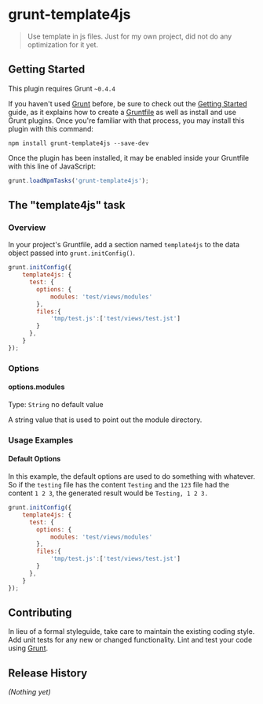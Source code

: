 # grunt-template4js

> Use template in js files. Just for my own project, did not do any optimization for it yet.

## Getting Started
This plugin requires Grunt `~0.4.4`

If you haven't used [Grunt](http://gruntjs.com/) before, be sure to check out the [Getting Started](http://gruntjs.com/getting-started) guide, as it explains how to create a [Gruntfile](http://gruntjs.com/sample-gruntfile) as well as install and use Grunt plugins. Once you're familiar with that process, you may install this plugin with this command:

```shell
npm install grunt-template4js --save-dev
```

Once the plugin has been installed, it may be enabled inside your Gruntfile with this line of JavaScript:

```js
grunt.loadNpmTasks('grunt-template4js');
```

## The "template4js" task

### Overview
In your project's Gruntfile, add a section named `template4js` to the data object passed into `grunt.initConfig()`.

```js
grunt.initConfig({
    template4js: {
      test: {
        options: {
        	modules: 'test/views/modules'
        },
        files:{
        	'tmp/test.js':['test/views/test.jst']
        }
      },
    }
});
```

### Options

#### options.modules
Type: `String`
no default value

A string value that is used to point out the module directory.

### Usage Examples

#### Default Options
In this example, the default options are used to do something with whatever. So if the `testing` file has the content `Testing` and the `123` file had the content `1 2 3`, the generated result would be `Testing, 1 2 3.`

```js
grunt.initConfig({
    template4js: {
      test: {
        options: {
        	modules: 'test/views/modules'
        },
        files:{
        	'tmp/test.js':['test/views/test.jst']
        }
      },
    }
});
```

## Contributing
In lieu of a formal styleguide, take care to maintain the existing coding style. Add unit tests for any new or changed functionality. Lint and test your code using [Grunt](http://gruntjs.com/).

## Release History
_(Nothing yet)_
